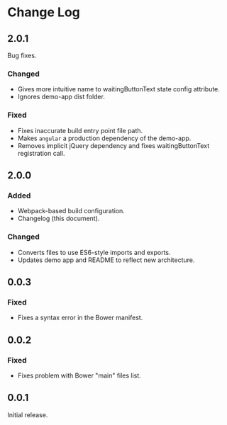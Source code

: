 # Change Log

## 2.0.1

Bug fixes.

### Changed
- Gives more intuitive name to waitingButtonText state config attribute.
- Ignores demo-app dist folder.

### Fixed
- Fixes inaccurate build entry point file path.
- Makes `angular` a production dependency of the demo-app.
- Removes implicit jQuery dependency and fixes waitingButtonText registration call.


## 2.0.0

### Added
- Webpack-based build configuration.
- Changelog (this document).

### Changed
- Converts files to use ES6-style imports and exports.
- Updates demo app and README to reflect new architecture.


## 0.0.3

### Fixed
- Fixes a syntax error in the Bower manifest.


## 0.0.2

### Fixed
- Fixes problem with Bower "main" files list.


## 0.0.1

Initial release.
